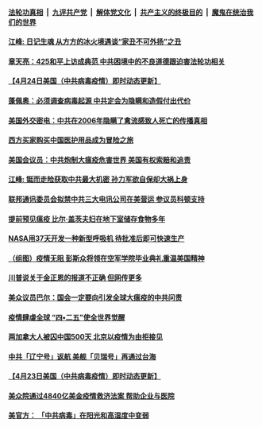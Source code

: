 

####  [法轮功真相](../../../../basic/blob/master/README.md?t=04260801) &nbsp;|&nbsp; [九评共产党](../../../../9ping.md/blob/master/README.md?t=04260801) &nbsp;|&nbsp; [解体党文化](../../../../jtdwh.md/blob/master/README.md?t=04260801)  &nbsp;|&nbsp; [共产主义的终极目的](../../../../gczydzjmd.md/blob/master/README.md?t=04260801) &nbsp;|&nbsp; [魔鬼在统治我们的世界](../../../../mgztzwmdsj.md/blob/master/README.md?t=04260801) 

#### [江峰: 日记生魂 从方方的冰火境遇谈“家丑不可外扬”之丑](../pages/soh6/371341.md?t=04260801) 
#### [章天亮：425和平上访成典范 中共困境中的不良道德跟迫害法轮功相关](../pages/soh6/371317.md?t=04260801) 
#### [【4月24日美国（中共病毒疫情）即时动态更新】](../pages/soh6/370864.md?t=04260801) 
#### [蓬佩奥：必须调查病毒起源 中共定会为隐瞒和造假付出代价](../pages/soh6/371104.md?t=04260801) 
#### [美国外交密电：中共在2006年隐瞒了禽流感致人死亡的传播真相](../pages/soh6/371038.md?t=04260801) 
#### [西方买家购买中国医护用品成为冒险之旅](../pages/soh6/371005.md?t=04260801) 
#### [美国会议员：中共炮制大瘟疫危害世界 美国有权索赔和追责](../pages/soh6/371050.md?t=04260801) 
#### [江峰: 铤而走险获取中共最大机密 孙力军欲自保却大祸上身](../pages/soh6/371026.md?t=04260801) 
#### [联邦通讯委员会拟禁中共三大电讯公司在美营运 参议员科顿支持](../pages/soh6/371014.md?t=04260801) 
#### [提前预见瘟疫 比尔·盖茨夫妇在地下室储存食物多年](../pages/soh6/371002.md?t=04260801) 
#### [NASA用37天开发一种新型呼吸机 待批准后即可快速生产 ](../pages/soh6/370951.md?t=04260801) 
#### [（组图）疫情无阻 彭斯众将领在空军学院毕业典礼重温美国精神](../pages/soh6/370969.md?t=04260801) 
#### [川普说关于金正恩的报道不正确 但网传更多](../pages/soh6/370933.md?t=04260801) 
#### [美众议员巴尔：国会一定要向引发全球大瘟疫的中共问责](../pages/soh6/370939.md?t=04260801) 
#### [疫情肆虐全球   “四•二五”使全世界觉醒](../pages/soh6/370816.md?t=04260801) 
#### [两加拿大人被囚中国500天 北京以疫情为由拒接见](../pages/soh6/370690.md?t=04260801) 
#### [中共「辽宁号」返航   美舰「贝瑞号」再通过台海](../pages/soh6/370660.md?t=04260801) 
#### [【4月23日美国（中共病毒疫情）即时动态更新】](../pages/soh6/370483.md?t=04260801) 
#### [美众院通过4840亿美金疫情救济法案 帮助企业与医院](../pages/soh6/370657.md?t=04260801) 
#### [美官方： 「中共病毒」在阳光和高湿度中变弱](../pages/soh6/370630.md?t=04260801) 
